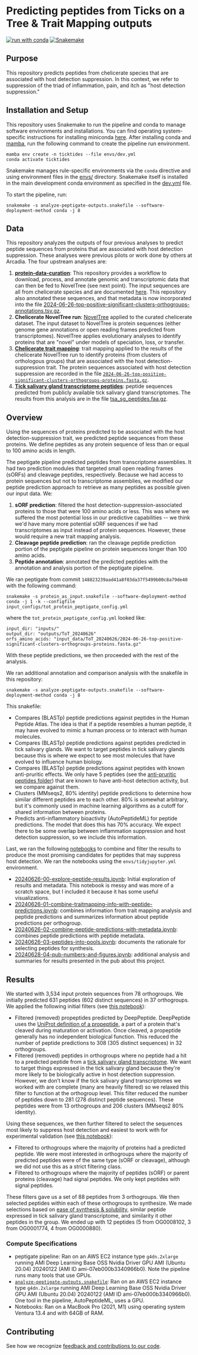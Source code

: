# Predicting peptides from Ticks on a Tree & Trait Mapping outputs 

[![run with conda](http://img.shields.io/badge/run%20with-conda-3EB049?labelColor=000000&logo=anaconda)](https://docs.conda.io/projects/miniconda/en/latest/)
[![Snakemake](https://img.shields.io/badge/snakemake--green)](https://snakemake.readthedocs.io/en/stable/)

## Purpose

This repository predicts peptides from chelicerate species that are associated with host detection suppression.
In this context, we refer to suppression of the triad of inflammation, pain, and itch as "host detection suppression." 

## Installation and Setup

This repository uses Snakemake to run the pipeline and conda to manage software environments and installations. You can find operating system-specific instructions for installing miniconda [here](https://docs.conda.io/projects/miniconda/en/latest/). After installing conda and [mamba](https://mamba.readthedocs.io/en/latest/), run the following command to create the pipeline run environment.

```{bash}
mamba env create -n ticktides --file envs/dev.yml
conda activate ticktides
```

Snakemake manages rule-specific environments via the `conda` directive and using environment files in the [envs/](./envs/) directory. Snakemake itself is installed in the main development conda environment as specified in the [dev.yml](./envs/dev.yml) file.

To start the pipeline, run:

```{bash}
snakemake -s analyze-peptigate-outputs.snakefile --software-deployment-method conda -j 8
```

## Data

This repository analyzes the outputs of four previous analyses to predict peptide sequences from proteins that are associated with host detection suppression.
These analyses were previous pilots or work done by others at Arcadia.
The four upstream analyses are:
1. [**protein-data-curation**](https://github.com/Arcadia-Science/protein-data-curation/): This repository provides a workflow to download, process, and annotate genomic and transcriptomic data that can then be fed to NovelTree (see next point). The input sequences are all from chelicerate species and are documented [here](https://zenodo.org/records/14113178/files/chelicerate-samples.tsv?download=1). This repository also annotated these sequences, and that metadata is now incorporated into the file [2024-06-26-top-positive-significant-clusters-orthogroups-annotations.tsv.gz](inputs/2024-06-26-top-positive-significant-clusters-orthogroups-annotations.tsv.gz). 
2. **Chelicerate NovelTree run**: [NovelTree](https://github.com/Arcadia-Science/noveltree) applied to the curated chelicerate dataset. The input dataset to NovelTree is protein sequences (either genome gene annotations or open reading frames predicted from transcriptomes). NovelTree applies evolutionary analyses to identify proteins that are "novel" under models of speciation, loss, or transfer. 
3. [**Chelicerate trait mapping**](https://github.com/Arcadia-Science/2024-chelicerate-phylogenomics): trait mapping applied to the results of the chelicerate NovelTree run to identify proteins (from clusters of orthologous groups) that are associated with the host detection-suppression trait. The protein sequences associated with host detection suppression are recorded in the file [`2024-06-26-top-positive-significant-clusters-orthogroups-proteins.fasta.gz`](./inputs/2024-06-26-top-positive-significant-clusters-orthogroups-proteins.fasta.gz).
4. [**Tick salivary gland transcriptome peptides**](https://github.com/Arcadia-Science/2024-tick-sg-peptides-tsa/): peptide sequences predicted from publicly available tick salivary gland transcriptomes. The results from this analysis are in the file [tsa_sg_peptides.faa.gz](inputs/tsa_sg_peptides.faa.gz). 

## Overview

Using the sequences of proteins predicted to be associated with the host detection-suppression trait, we predicted peptide sequences from these proteins.
We define peptides as any protein sequence of less than or equal to 100 amino acids in length.

The peptigate pipeline predicted peptides from transcriptome assemblies.
It had two prediction modules that targeted small open reading frames (sORFs) and cleavage peptides, respectively.
Because we had access to protein sequences but not to transcriptome assemblies, we modified our peptide prediction approach to retrieve as many peptides as possible given our input data.
We:
1. **sORF prediction**: filtered the host detection-suppression-associated proteins to those that were 100 amino acids or less. This was where we suffered the most potential loss in our predictive capabilities -- we think we'd have many more potential sORF sequences if we had transcriptomes as input instead of protein sequences. However, these would require a new trait mapping analysis.
2. **Cleavage peptide prediction**: ran the cleavage peptide prediction portion of the peptigate pipeline on protein sequences longer than 100 amino acids.
3. **Peptide annotation**: annotated the predicted peptides with the annotation and analysis portion of the peptigate pipeline.

We ran peptigate from commit `148823239aad41a8f03da37f5499b00c8a79de40` with the following command:

```
snakemake -s protein_as_input.snakefile --software-deployment-method conda -j 1 -k --configfile input_configs/tot_protein_peptigate_config.yml
```

where the `tot_protein_peptigate_config.yml` looked like:
```
input_dir: "inputs/"
output_dir: "outputs/ToT_20240626"
orfs_amino_acids: "input_data/ToT_20240626/2024-06-26-top-positive-significant-clusters-orthogroups-proteins.fasta.gz"
```

With these peptide predictions, we then proceeded with the rest of the analysis.

We ran additional annotation and comparison analysis with the snakefile in this repository:

```
snakemake -s analyze-peptigate-outputs.snakefile --software-deployment-method conda -j 8
```

This snakefile:
* Compares (BLASTp) peptide predictions against peptides in the Human Peptide Atlas. The idea is that if a peptide resembles a human peptide, it may have evolved to mimic a human process or to interact with human molecules.
* Compares (BLASTp) peptide predictions against peptides predicted in tick salivary glands. We want to target peptides in tick salivary glands because this is where we expect to see most molecules that have evolved to influence human biology.
* Compares (BLASTp) peptide predictions against peptides with known anti-pruritic effects. We only have 5 peptides (see the [anti-pruritic peptides folder](./inputs/antipruritic_peptides)) that are known to have anti-host detection activity, but we compare against them.
* Clusters (MMseqs2, 80% identity) peptide predictions to determine how similar different peptides are to each other. 80% is somewhat arbitrary, but it's commonly used in machine learning algorithms as a cutoff for shared information between proteins.
* Predicts anti-inflammatory bioactivity (AutoPeptideML) for peptide predictions. The model that does this has 70% accuracy. We expect there to be some overlap between inflammation suppression and host detection suppression, so we include this information.


Last, we ran the following [notebooks](./notebooks) to combine and filter the results to produce the most promising candidates for peptides that may suppress host detection. 
We ran the notebooks using the `envs/tidyjupyter.yml` environment.

* [20240626-00-explore-peptide-results.ipynb](./notebooks/20240626-00-explore-peptide-results.ipynb): Initial exploration of results and metadata. This notebook is messy and was more of a scratch space, but I included it because it has some useful visualizations.
* [20240626-01-combine-traitmapping-info-with-peptide-predictions.ipynb](./notebooks/20240626-01-combine-traitmapping-info-with-peptide-predictions.ipynb): combines information from trait mapping analysis and peptide predictions and summarizes information about peptide predictions per orthogroup.
* [20240626-02-combine-peptide-predictions-with-metadata.ipynb](./notebooks/20240626-02-combine-peptide-predictions-with-metadata.ipynb): combines peptide predictions with peptide metadata.
* [20240626-03-peptides-into-pools.ipynb](./notebooks/20240626-03-peptides-into-pools.ipynb): documents the rationale for selecting peptides for synthesis.
* [20240628-04-pub-numbers-and-figures.ipynb](./notebooks/20240628-04-pub-numbers-and-figures.ipynb): additional analysis and summaries for results presented in the pub about this project.

## Results 

We started with 3,534 input protein sequences from 78 orthogroups.
We initially predicted 631 peptides (602 distinct sequences) in 37 orthogroups.
We applied the following initial filters (see [this notebook](./notebooks/20240626-02-combine-peptide-predictions-with-metadata.ipynb)):
* Filtered (removed) propeptides predicted by DeepPeptide. DeepPeptide uses the [UniProt definition of a propeptide](https://www.uniprot.org/help/propep), a part of a protein that's cleaved during maturation or activation. Once cleaved, a propeptide generally has no independent biological function. This reduced the number of peptide predictions to 308 (305 distinct sequences) in 32 orthogroups.
* Filtered (removed) peptides in orthogroups where no peptide had a hit to a predicted peptide from a [tick salivary gland transcriptome](https://github.com/Arcadia-Science/2024-tick-sg-peptides-tsa/). We want to target things expressed in the tick salivary gland because they're more likely to be biologically active in host detection suppression. However, we don’t know if the tick salivary gland transcriptomes we worked with are complete (many are heavily filtered) so we relaxed this filter to function at the orthogroup level. This filter reduced the number of peptides down to 281 (278 distinct peptide sequences). These peptides were from 13 orthogroups and 206 clusters (MMseqs2 80% identity).

Using these sequences, we then further filtered to select the sequences most likely to suppress host detection and easiest to work with for experimental validation (see [this notebook](./notebooks/20240626-03-peptides-into-pools.ipynb)):
* Filtered to orthogroups where the majority of proteins had a predicted peptide. We were most interested in orthogroups where the majority of predicted peptides were of the same type (sORF or cleavage), although we did not use this as a strict filtering class.
* Filtered to orthogroups where the majority of peptides (sORF) or parent proteins (cleavage) had signal peptides. We only kept peptides with signal peptides.

These filters gave us a set of 88 peptides from 3 orthogroups.
We then selected peptides within each of these orthogroups to synthesize.
We made selections based on [ease of synthesis & solubility](https://www.genscript.com/tools/peptide%2danalyzing%2dtool), similar peptide expressed in tick salivary gland transcriptome, and similarity it other peptides in the group.
We ended up with 12 peptides (5 from OG0008102, 3 from OG0001774, 4 from OG0000880).

### Compute Specifications

* peptigate pipeline: Ran on an AWS EC2 instance type `g4dn.2xlarge` running AMI Deep Learning Base OSS Nvidia Driver GPU AMI (Ubuntu 20.04) 20240122 (AMI ID ami-07eb000b3340966b0). Note the pipeline runs many tools that use GPUs.
* [`analyze-peptigate-outputs.snakefile`](./analyze-peptigate-outputs.snakefile): Ran on an AWS EC2 instance type `g4dn.2xlarge` running AMI Deep Learning Base OSS Nvidia Driver GPU AMI (Ubuntu 20.04) 20240122 (AMI ID ami-07eb000b3340966b0). One tool in the pipeline, AutoPeptideML, uses a GPU.
* Notebooks: Ran on a MacBook Pro (2021, M1) using operating system Ventura 13.4 and with 64GB of RAM.   

## Contributing

See how we recognize [feedback and contributions to our code](https://github.com/Arcadia-Science/arcadia-software-handbook/blob/main/guides-and-standards/guide-credit-for-contributions.md).
